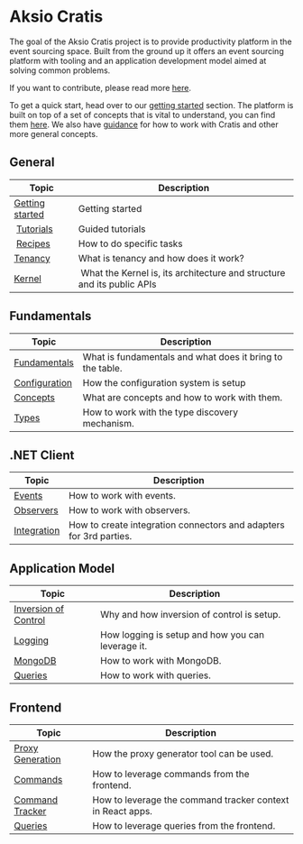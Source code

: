# Aksio Cratis

The goal of the Aksio Cratis project is to provide productivity platform in the event sourcing space.
Built from the ground up it offers an event sourcing platform with tooling and an application development
model aimed at solving common problems.

If you want to contribute, please read more [here](./contributing.md).

To get a quick start, head over to our [getting started](./getting-started.md) section.
The platform is built on top of a set of concepts that is vital to understand, you can find them [here](./concepts/index.md).
We also have [guidance](./guidance/index.md) for how to work with Cratis and other more general concepts.

## General

| Topic | Description |
| ------- | ----------- |
| [Getting started](./getting-started.md) | Getting started |
| [Tutorials](./tutorials/index.md) | Guided tutorials |
| [Recipes](./recipes/index.md) | How to do specific tasks |
| [Tenancy](./tenancy.md) | What is tenancy and how does it work? |
| [Kernel](./kernel/index.md) | What the Kernel is, its architecture and structure and its public APIs |

## Fundamentals

| Topic | Description |
| ------- | ----------- |
| [Fundamentals](./fundamentals/index.md) | What is fundamentals and what does it bring to the table. |
| [Configuration](./fundamentals/configuration.md) | How the configuration system is setup |
| [Concepts](./fundamentals/concepts.md) | What are concepts and how to work with them. |
| [Types](./fundamentals/types.md) | How to work with the type discovery mechanism. |

## .NET Client

| Topic | Description |
| ------- | ----------- |
| [Events](./clients/dotnet/events/events.md) | How to work with events. |
| [Observers](./clients/dotnet/events/observers.md) | How to work with observers. |
| [Integration](./clients/dotnet/integration/integration.md) | How to create integration connectors and adapters for 3rd parties. |

## Application Model

| Topic | Description |
| ------- | ----------- |
| [Inversion of Control](./application-model/ioc.md) | Why and how inversion of control is setup. |
| [Logging](./application-model/logging.md) | How logging is setup and how you can leverage it. |
| [MongoDB](./application-model/mongodb.md) | How to work with MongoDB. |
| [Queries](./application-model/cqrs/queries.md) | How to work with queries. |

## Frontend

| Topic | Description |
| ----- | ----------- |
| [Proxy Generation](./application-model/frontend/cqrs/proxy-generation.md) | How the proxy generator tool can be used. |
| [Commands](./application-model/frontend/cqrs/commands.md) | How to leverage commands from the frontend. |
| [Command Tracker](./application-model/frontend/cqrs/command-tracker.md) | How to leverage the command tracker context in React apps. |
| [Queries](./application-model/frontend/cqrs/queries.md) | How to leverage queries from the frontend. |
